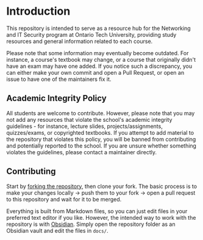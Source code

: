 # Introduction
This repository is intended to serve as a resource hub for the Networking and IT Security program at Ontario Tech University, providing study resources and general information related to each course.

Please note that some information may eventually become outdated. For instance, a course's textbook may change, or a course that originally didn't have an exam may have one added. If you notice such a discrepancy, you can either make your own commit and open a Pull Request, or open an issue to have one of the maintainers fix it.

## Academic Integrity Policy
All students are welcome to contribute. However, please note that you may not add any resources that violate the school's academic integrity guidelines - for instance, lecture slides, projects/assignments, quizzes/exams, or copyrighted textbooks. If you attempt to add material to the repository that violates this policy, you will be banned from contributing and potentially reported to the school. If you are unsure whether something violates the guidelines, please contact a maintainer directly.

## Contributing
Start by [forking the repository](https://github.com/NetsocOTU/netwiki/fork), then clone your fork. The basic process is to make your changes locally -> push them to your fork -> open a pull request to this repository and wait for it to be merged. 

Everything is built from Markdown files, so you can just edit files in your preferred text editor if you like. However, the intended way to work with the repository is with [Obsidian](https://obsidian.md). Simply open the repository folder as an Obsidian vault and edit the files in `docs/`.
